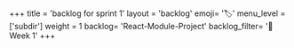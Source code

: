 +++
title = 'backlog for sprint 1'
layout = 'backlog'
emoji= '🏷️'
menu_level = ['subdir']
weight = 1
backlog= 'React-Module-Project'
backlog_filter= '📅 Week 1'
+++
